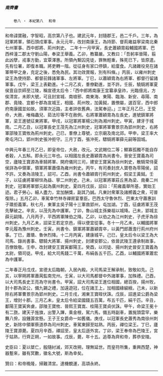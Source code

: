 

##### 南齊書
　　`卷八 ‧ 本紀第八`　
`和帝`

* * *

和帝諱寶融，字智昭，高宗第八子也。建武元年，封隨郡王，邑二千戶。三年，為冠軍將軍，領石頭戍軍事。永元元年，改封南康王，為持節、督荊雍益寧梁南北秦七州軍事、西中郎將、荊州刺史。
二年十一月甲寅，長史蕭穎胄殺輔國將軍、巴西梓潼二郡太守劉山陽，奉梁王舉義。乙卯，教纂嚴。又教曰：「吾躬率晉陽，翦此凶孽，戎事方勤，宜覃澤惠。所領內繫囚見徒，罪無輕重，殊死已下，皆原遣。先有位署，即復本職。將吏轉一階。從征身有家口停鎮，給廩食。凡諸雜役見在諸軍帶甲之身，克定之後，悉免為民。其功效賞報，別有科條。」丙辰，以雍州刺史梁王為使持節、都督前鋒諸軍事、左將軍。丁巳，以蕭穎胄為右將軍、都督行留諸軍事。戊午，梁王上表勸進。十二月乙亥，羣僚勸進，並不許。壬辰，驍騎將軍夏侯亶自京師至江陵，稱宣德太后令：「西中郎將南康王宜纂承皇祚，光臨億兆，方俟清宮，未即大號，可且封宣城、南琅邪、南東海、東陽、臨海、新安、尋陽、南郡、竟陵、宜都十郡為宣城王，相國、荊州牧，加黃鉞，置僚屬，選百官，西中郎府南康國並如故。須軍次近路，主者詳依舊典，法駕奉迎。」三年正月乙巳，王受命，大赦，唯梅蟲兒、茹法珍等不在赦例。右將軍蕭穎胄為左長史，進號鎮軍將軍，梁王進號征東將軍。甲戌，以冠軍將軍楊公則為湘州刺史。甲寅，建牙于城南。二月乙丑，以冠軍長史王茂先為江州刺史，冠軍將軍曹景宗為郢州刺史，右將軍邵陵王寶攸為荊州刺史。己巳，羣僚上尊號，立宗廟及南北郊。甲申，梁王率大衆屯沔口，郢州刺史張沖拒守。三月丁酉，張沖死，驃騎將軍薛元嗣等固城。

中興元年春三月乙巳，即皇帝位，大赦，改元。文武賜位二等；鰥寡孤獨不能自存者穀，人五斛。即永元三年也。以相國左長史蕭穎胄為尚書令，晉安王寶義為司空，廬陵王寶源為車騎將軍、開府儀同三司，建安王寶寅為徐州刺史，散騎常侍夏侯詳為中領軍，領軍將軍蕭偉為雍州刺史。丙午，有司奏封庶人寶卷為零陽侯，詔不許。又奏為涪陵王，詔可。乙酉，尚書令蕭穎胄行荊州刺史，假梁王黃鉞。壬子，以征虜將軍柳惔為益、寧二州刺史。己未，以冠軍將軍莊丘黑為梁、南秦二州刺史，冠軍將軍鄧元起為廣州刺史。夏四月戊辰，詔曰：「荊雍義舉所基，實始王迹。君子勞心，細人盡力，宜加酬獎，副其乃誠。凡東討衆軍及諸嚮義之衆，可普復除。」五月乙卯，車駕幸竹林寺禪房宴羣臣。巴西太守魯休烈、巴東太守蕭惠訓子璝拒義軍。秋七月，東軍主吳子陽十三軍救郢州，屯加湖。丁酉，征虜將軍王茂先擊破之。辛亥，以茂先為中護軍。丁卯，魯山城主孫樂祖以城降。己未，郢城主薛元嗣降。八月丙子，平西將軍陳伯之降。乙卯，以伯之為江州刺史，子虎牙為徐州刺史。九月乙未，詔梁王若定京邑，得以便宜從事。冬十一月乙未，以輔國將軍李元履為豫州刺史。壬寅，尚書令、鎮軍將軍蕭穎胄卒，以黃門郎蕭澹行荊州府州事。丁巳，蕭璝、魯休烈降。十二月丙寅，建康城平。己巳，皇太后令以梁王為大司馬、錄尚書事、驃騎大將軍、揚州刺史，封建安郡公，依晉武陵王遵承制故事，百僚致敬。壬申，改封建安王寶寅鄱陽王。癸酉，以司徒、揚州刺史晉安王寶義為太尉，領司徒。甲戌，給大司馬錢二千萬，布絹各五千匹。乙酉，以輔國將軍蕭宏為中護軍。

二年春正月戊戌，宣德太后臨朝，入居內殿。大司馬梁王解承制，致敬如先。己亥，以寧朔將軍蕭昺監南兖州。壬寅，以大司馬都督中外諸軍事，加殊禮。己酉，以大司馬長史王亮為守尚書令。甲寅，詔大司馬梁王進位相國，總百揆，揚州牧，封十郡為梁公，備九錫之禮，加遠遊冠，位在諸王上，加相國綠綟綬。己未，以新除右將軍曹景宗為郢州刺史。二月壬戌，湘東王寶晊伏誅。戊辰，詔進梁公爵為梁王，增封十郡。三月乙未，皇太后令給梁國錢五百萬，布五千匹，絹千匹。辛丑，鄱陽王寶寅奔虜，邵陵王寶攸、晉熙王寶嵩、桂陽王寶貞伏誅。甲午，命梁王冕十有二旒，建天子旌旗，出警入蹕，乘金根，駕六馬，備五時副車，置旄頭雲罕，樂舞八佾，設鍾簴宮懸。王子王女爵命一如舊儀。庚戌，以冠軍長史蕭秀為南徐州刺史，新除中領軍蔡道恭為司州刺史。車駕東歸至姑熟。丙辰，禪位梁王。丁巳，廬陵王寶源薨。夏四月辛酉，禪詔至，皇太后遜外宮。丁卯，梁王奉帝為巴陵王，宮于姑熟，行齊正朔，一如故事。戊辰，薨，年十五。追尊為齊和帝，葬恭安陵。

史臣曰：夏以桀亡，殷隨紂滅，郊天改朔，理無延世。而皇符所集，重興西楚，神器蹔來，雖有冥數，徽名大號，斯為幸矣。

贊曰：和帝晚隆，掃難清宮。達機覩運，高頌永終。

* * *

